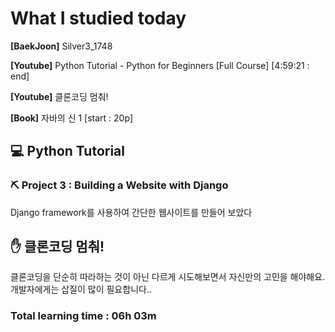 <h1>What I studied today</h1>

<strong>[BaekJoon]</strong> Silver3_1748

<strong>[Youtube]</strong> Python Tutorial - Python for Beginners [Full Course]  [4:59:21 : end]

<strong>[Youtube]</strong> 클론코딩 멈춰!

<strong>[Book]</strong> 자바의 신 1 [start : 20p]

<h2>💻 Python Tutorial</h2>

<h3>⛏ Project 3 : Building a Website with Django</h3>

Django framework를 사용하여 간단한 웹사이트를 만들어 보았다

<h2>✋ 클론코딩 멈춰!</h2>

클론코딩을 단순히 따라하는 것이 아닌 다르게 시도해보면서 자신만의 고민을 해야해요. 개발자에게는 삽질이 많이 필요합니다..



<h3>Total learning time : 06h 03m</h3>

